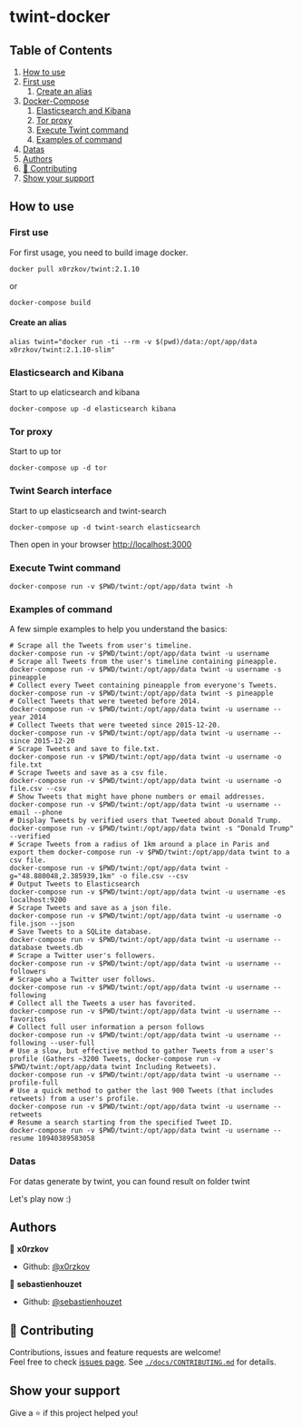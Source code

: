# twint-docker

<!-- ToC start -->
## Table of Contents
1. [How to use](#how-to-use)
  1. [First use](#first-use)
     1. [Create an alias](#create-an-alias)
1. [Docker-Compose](#docker-compose)
     1. [Elasticsearch and Kibana](#elasticsearch-and-kibana)
     1. [Tor proxy](#tor-proxy)
     1. [Execute Twint command](#execute-twint-command)
     1. [Examples of command](#examples-of-command)
  1. [Datas](#datas)
1. [Authors](#authors)
1. [🤝 Contributing](#-contributing)
1. [Show your support](#show-your-support)
<!-- ToC end -->

## How to use

### First use

For first usage, you need to build image docker.

```shell
docker pull x0rzkov/twint:2.1.10
```

or 

```shell
docker-compose build
```

#### Create an alias
```shell
alias twint="docker run -ti --rm -v $(pwd)/data:/opt/app/data x0rzkov/twint:2.1.10-slim"
```               

### Elasticsearch and Kibana

Start to up elaticsearch and kibana

```shell
docker-compose up -d elasticsearch kibana
```

### Tor proxy

Start to up tor

```shell
docker-compose up -d tor
```

### Twint Search interface

Start to up elasticsearch and twint-search

```shell
docker-compose up -d twint-search elasticsearch
```

Then open in your browser [http://localhost:3000](http://localhost:3000)

### Execute Twint command

```shell
docker-compose run -v $PWD/twint:/opt/app/data twint -h
```

### Examples of command

A few simple examples to help you understand the basics:

```shell
# Scrape all the Tweets from user's timeline.
docker-compose run -v $PWD/twint:/opt/app/data twint -u username
# Scrape all Tweets from the user's timeline containing pineapple.
docker-compose run -v $PWD/twint:/opt/app/data twint -u username -s pineapple
# Collect every Tweet containing pineapple from everyone's Tweets.
docker-compose run -v $PWD/twint:/opt/app/data twint -s pineapple
# Collect Tweets that were tweeted before 2014.
docker-compose run -v $PWD/twint:/opt/app/data twint -u username --year 2014
# Collect Tweets that were tweeted since 2015-12-20.
docker-compose run -v $PWD/twint:/opt/app/data twint -u username --since 2015-12-20
# Scrape Tweets and save to file.txt.
docker-compose run -v $PWD/twint:/opt/app/data twint -u username -o file.txt
# Scrape Tweets and save as a csv file.
docker-compose run -v $PWD/twint:/opt/app/data twint -u username -o file.csv --csv
# Show Tweets that might have phone numbers or email addresses.
docker-compose run -v $PWD/twint:/opt/app/data twint -u username --email --phone
# Display Tweets by verified users that Tweeted about Donald Trump.
docker-compose run -v $PWD/twint:/opt/app/data twint -s "Donald Trump" --verified
# Scrape Tweets from a radius of 1km around a place in Paris and export them docker-compose run -v $PWD/twint:/opt/app/data twint to a csv file.
docker-compose run -v $PWD/twint:/opt/app/data twint -g="48.880048,2.385939,1km" -o file.csv --csv
# Output Tweets to Elasticsearch
docker-compose run -v $PWD/twint:/opt/app/data twint -u username -es localhost:9200
# Scrape Tweets and save as a json file.
docker-compose run -v $PWD/twint:/opt/app/data twint -u username -o file.json --json
# Save Tweets to a SQLite database.
docker-compose run -v $PWD/twint:/opt/app/data twint -u username --database tweets.db
# Scrape a Twitter user's followers.
docker-compose run -v $PWD/twint:/opt/app/data twint -u username --followers
# Scrape who a Twitter user follows.
docker-compose run -v $PWD/twint:/opt/app/data twint -u username --following
# Collect all the Tweets a user has favorited.
docker-compose run -v $PWD/twint:/opt/app/data twint -u username --favorites
# Collect full user information a person follows
docker-compose run -v $PWD/twint:/opt/app/data twint -u username --following --user-full
# Use a slow, but effective method to gather Tweets from a user's profile (Gathers ~3200 Tweets, docker-compose run -v $PWD/twint:/opt/app/data twint Including Retweets).
docker-compose run -v $PWD/twint:/opt/app/data twint -u username --profile-full
# Use a quick method to gather the last 900 Tweets (that includes retweets) from a user's profile.
docker-compose run -v $PWD/twint:/opt/app/data twint -u username --retweets
# Resume a search starting from the specified Tweet ID.
docker-compose run -v $PWD/twint:/opt/app/data twint -u username --resume 10940389583058
```

### Datas

For datas generate by twint, you can found result on folder twint

Let's play now :)

## Authors

👤 **x0rzkov**
* Github: [@x0rzkov](https://github.com/x0rzkov)

👤 **sebastienhouzet**
* Github: [@sebastienhouzet](https://github.com/sebastienhouzet)

## 🤝 Contributing

Contributions, issues and feature requests are welcome!<br />Feel free to check [issues page](https://github.com/x0rzkov/twint-docker/issues).
See [`./docs/CONTRIBUTING.md`](https://github.com/x0rzkov/twint-dockers/blob/master/docs/CONTRIBUTING.md) for details.

## Show your support

Give a ⭐️ if this project helped you!